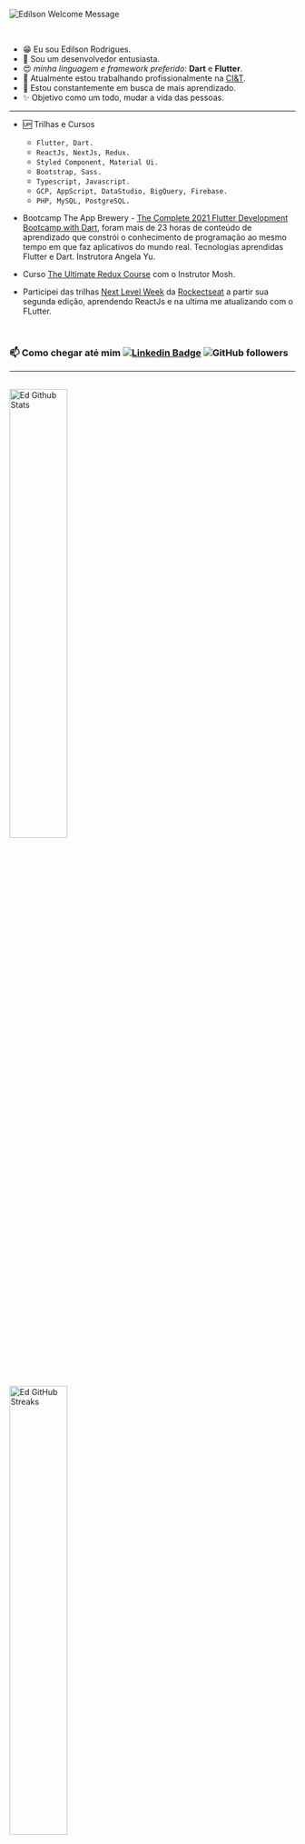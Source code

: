 <p>
		<img src="https://readme-typing-svg.herokuapp.com/?size=24&background=45E5FF00&lines=%F0%9F%91%8B%F0%9F%8F%BC+Hi+there!" alt="Edilson Welcome Message">
</p>

<br>

- 😁 Eu sou Edilson Rodrigues. 
- 💬 Sou um desenvolvedor entusiasta. 
- 😍 *minha linguagem e framework preferido*: **Dart** e **Flutter**.
- 🔭 Atualmente estou trabalhando profissionalmente na [CI&T](https://ciandt.com/).
- 🌱 Estou constantemente em busca de mais aprendizado.
- ✨ Objetivo como um todo, mudar a vida das pessoas.
---
- 🆙 Trilhas e Cursos

  - `Flutter, Dart.`
  - `ReactJs, NextJs, Redux.` 
  - `Styled Component, Material Ui.`
  - `Bootstrap, Sass.`
  - `Typescript, Javascript.`
  - `GCP, AppScript, DataStudio, BigQuery, Firebase.`
  - `PHP, MySQL, PostgreSQL.`

* Bootcamp The App Brewery - [The Complete 2021 Flutter Development Bootcamp with Dart](https://www.appbrewery.co/p/flutter-development-bootcamp-with-dart), foram mais de 23 horas de conteúdo de aprendizado que constrói o conhecimento de programação ao mesmo tempo em que faz aplicativos do mundo real.
  Tecnologias aprendidas Flutter e Dart.
  Instrutora Angela Yu.

* Curso [The Ultimate Redux Course](https://codewithmosh.com/p/ultimate-redux) com o Instrutor Mosh.

* Participei das trilhas [Next Level Week](https://nextlevelweek.com/) da [Rockectseat](https://rocketseat.com.br/) a partir sua segunda edição, aprendendo ReactJs e na ultima me atualizando com o FLutter.

<br>

### 📫 Como chegar até mim [![Linkedin Badge](https://img.shields.io/badge/-LinkedIn-blue?style=flat-square&logo=Linkedin&logoColor=white&link=https://www.linkedin.com/in/edarodrigs)](https://www.linkedin.com/in/edarodrigs/) ![GitHub followers](https://img.shields.io/github/followers/edilson-rodrigues?style=flat-square)
---
<br>
<img width="45%" src="https://github-readme-stats.vercel.app/api?username=edilson-rodrigues&show_icons=true&count_private=true&hide_title=false&theme=dracula" alt="Ed Github Stats" />
<br>

<img width="45%" src="https://github-readme-streak-stats.herokuapp.com?user=edilson-rodrigues&theme=dracula&date_format=M%20j%5B%2C%20Y%5D" alt="Ed GitHub Streaks" />
<br>

<img width="45%" src="https://github-readme-stats.vercel.app/api/top-langs/?username=edilson-rodrigues&layout=compact&theme=dracula" alt="Ed Most Used Languages">


